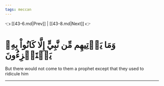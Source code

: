```yaml
---
tags: meccan
---
```


👈 [[43-6.md|Prev]] | [[43-8.md|Next]] 👉

# وَمَا يَأۡتِيهِم مِّن نَّبِيٍّ إِلَّا كَانُواْ بِهِۦ يَسۡتَهۡزِءُونَ

But there would not come to them a prophet except that they used to ridicule him

---

